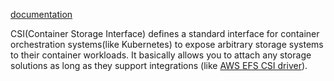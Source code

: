 [documentation](https://kubernetes.io/docs/concepts/storage/volumes/#csi)

CSI(Container Storage Interface) defines a standard interface for container orchestration systems(like Kubernetes) to expose arbitrary storage systems to their container workloads.
It basically allows you to attach any storage solutions as long as they support integrations (like [AWS EFS CSI driver](https://docs.aws.amazon.com/eks/latest/userguide/efs-csi.html)).


